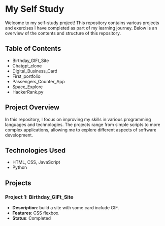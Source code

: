 # My Self Study

Welcome to my self-study project! This repository contains various projects and exercises I have completed as part of my learning journey. Below is an overview of the contents and structure of this repository.

## Table of Contents
- Birthday_GIFt_Site
- Chatgpt_clone
- Digital_Business_Card
- First_portfolio
- Passengers_Counter_App
- Space_Explore
- HackerRank.py

## Project Overview
In this repository, I focus on improving my skills in various programming languages and technologies. The projects range from simple scripts to more complex applications, allowing me to explore different aspects of software development.

## Technologies Used
- HTML, CSS, JavaScript
- Python

## Projects
### Project 1: Birthday_GIFt_Site
- **Description**: build a site with some card include GIF.
- **Features**: CSS flexbox.
- **Status**: Completed
